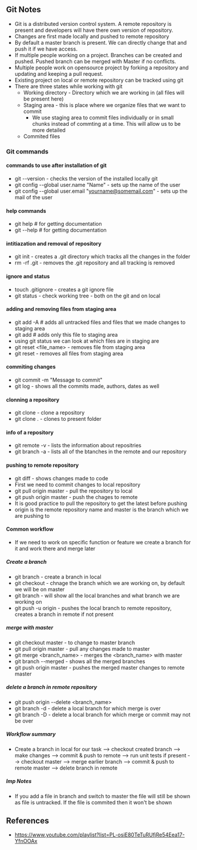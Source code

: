 ## Git Notes

* Git is a distributed version control system. A remote repository is present and developers will have there own version of repository.
* Changes are first made locally and pushed to remote repository
* By default a master branch is present. We can directly change that and push it if we have access.
* If multiple people working on a project. Branches can be created and pushed. Pushed branch can be merged with Master if no conflicts.
* Multiple people work on opensource project by forking a repository and updating and keeping a pull request.
* Existing project on local or remote repository can be tracked using git
* There are three states while working with git
  * Working directory - Directory which we are working in (all files will be present here)
  * Staging area - this is place where we organize files that we want to commit
     * We use staging area to commit files individually or in small chunks instead of commting at a time. This will allow us to be more detailed
  * Commited files


### Git commands

#### commands to use after installation of git
* git --version - checks the version of the installed locally git
* git config --global user.name "Name" - sets up the name of the user 
* git config --global user.email "yourname@somemail.com" - sets up the mail of the user

#### help commands
* git help <verb> # for getting documentation
* git <verb> --help # for getting documentation

#### intitiazation and removal of repository  
* git init - creates a .git directory which tracks all the changes in the folder
* rm -rf .git - removes the .git repository and all tracking is removed 
  
#### ignore and status
* touch .gitignore - creates a git ignore file
* git status - check working tree - both on the git and on local 
  
#### adding and removing files from staging area
* git add -A # adds all untracked files and files that we made changes to staging area
* git add <file name> # adds only this file to staging area
* using git status we can look at which files are in staging are
* git reset <file_name> - removes file from staging area
* git reset - removes all files from staging area
  
#### commiting changes
* git commit -m "Message to commit"
* git log - shows all the commits made, authors, dates as well
  
#### clonning a repository
* git clone <url> <localpath> - clone a repository
* git clone <url> . - clones to present folder

#### info of a repository
* git remote -v - lists the information about repositries
* git branch -a - lists all of the btanches in the remote and our repository

#### pushing to remote repository
* git diff - shows changes made to code
* First we need to commit changes to local repository  
* git pull origin master - pull the repository to local
* git push origin master - push the chages to remote
* It is good practice to pull the repository to get the latest before pushing
* origin is the remote repository name and master is the branch which we are pushing to
 
#### Common workflow
* If we need to work on specific function or feature we create a branch for it and work there and merge later
 
##### Create a branch
* git branch <branch name> - create a branch in local
* git checkout <branch name> - chnage the branch which we are working on, by default we will be on master
* git branch - will show all the local branches and what branch we are working on
* git push -u origin <branch name> - pushes the local branch to remote repository, creates a branch in remote if not present
 
##### merge with master
* git checkout master - to change to master branch
* git pull origin master - pull any changes made to master
* git merge <branch_name> - merges the <branch_name> with master
* git branch --merged - shows all the merged branches
* git push origin master - pushes the merged master changes to remote master
 
##### delete a branch in remote repository
* git push origin --delete <branch_name>
* git branch -d <local-branch> - delete a local branch for which merge is over
* git branch -D <local-branch> - delete a local branch for which merge or commit may not be over
 
##### Workflow summary
* Create a branch in local for our task --> checkout created branch --> make changes --> commit & push to remote --> run unit tests if present --> checkout master --> merge earlier branch --> commit & push to remote master --> delete branch in remote

##### Imp Notes
* If you add a file in branch and switch to master the file will still be shown as file is untracked. If the file is commited then it won't be shown

 
## References
* https://www.youtube.com/playlist?list=PL-osiE80TeTuRUfjRe54Eea17-YfnOOAx
